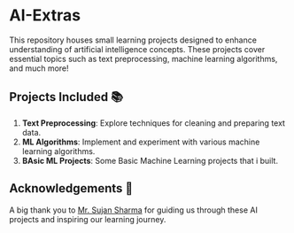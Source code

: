 # AI-Extras

This repository houses small learning projects designed to enhance understanding of artificial intelligence concepts. These projects cover essential topics such as text preprocessing, machine learning algorithms, and much more!

## Projects Included 📚

1. **Text Preprocessing**: Explore techniques for cleaning and preparing text data.
2. **ML Algorithms**: Implement and experiment with various machine learning algorithms.
3. **BAsic ML Projects**: Some Basic Machine Learning projects that i built.

## Acknowledgements 🙏

A big thank you to [Mr. Sujan Sharma](https://github.com/SujanSB) for guiding us through these AI projects and inspiring our learning journey.
